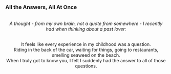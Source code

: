 ### All the Answers, All At Once

<div style="text-align: center">
<br/>
<i>A thought - from my own brain, not a quote from somewhere - I recently had when thinking about a past lover:</i><br/><br/>

It feels like every experience in my childhood was a question.<br/>
Riding in the back of the car, waiting for things, going to restaurants, smelling seaweed on the beach.<br/>
When I truly got to know you, I felt I suddenly had the answer to all of those questions.<br/><br/>
</div>
